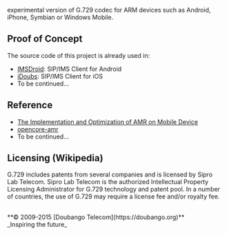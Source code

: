 ﻿experimental version of G.729 codec for ARM devices such as Android, iPhone, Symbian or Windows Mobile.
## Proof of Concept ##
The source code of this project is already used in:
  * [IMSDroid](https://github.com/DoubangoTelecom/imsdroid/): SIP/IMS Client for Android
  * [iDoubs](https://github.com/DoubangoTelecom/idoubs/): SIP/IMS Client for iOS
  * To be continued...

## Reference ##
  * [The Implementation and Optimization of AMR on Mobile Device](http://www.academypublisher.com/ojs/index.php/jsw/article/download/0409984991/1429)
  * [opencore-amr](http://sourceforge.net/projects/opencore-amr/)
  * To be continued...

## Licensing (Wikipedia) ##
G.729 includes patents from several companies and is licensed by Sipro Lab Telecom. Sipro Lab Telecom is the authorized Intellectual Property Licensing Administrator for G.729 technology and patent pool. In a number of countries, the use of G.729 may require a license fee and/or royalty fee.

<br />
**© 2009-2015 [Doubango Telecom](https://doubango.org)** <br />
_Inspiring the future_
